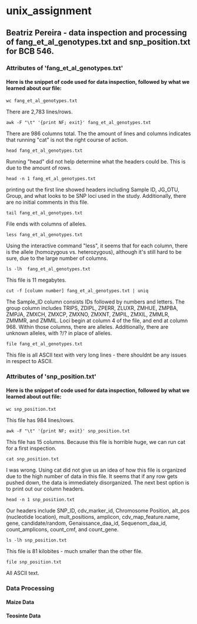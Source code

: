 # unix_assignment
## Beatriz Pereira - data inspection and processing of fang_et_al_genotypes.txt and snp_position.txt for BCB 546. 
### Attributes of 'fang_et_al_genotypes.txt' 
#### Here is the snippet of code used for data inspection, followed by what we learned about our file: 
```
wc fang_et_al_genotypes.txt
```
There are 2,783 lines/rows. 
```
awk -F "\t" '{print NF; exit}' fang_et_al_genotypes.txt
```
There are 986 columns total. 
The the amount of lines and columns indicates that running "cat" is not the right course of action. 
```
head fang_et_al_genotypes.txt
```
Running "head" did not help determine what the headers could be. This is due to the amount of rows. 
```
head -n 1 fang_et_al_genotypes.txt
```
printing out the first line showed headers including Sample ID, JG_OTU, Group, and what looks to be SNP loci used in the study. Additionally, there are no initial comments in this file. 
```
tail fang_et_al_genotypes.txt
```
File ends with columns of alleles. 
```
less fang_et_al_genotypes.txt
```
Using the interactive command "less", it seems that for each column, there is the allele (homozygous vs. heterozygous), although it's still hard to be sure, due to the large number of columns.
```
ls -lh  fang_et_al_genotypes.txt 
```
This file is 11 megabytes. 
```
cut -f [column number] fang_et_al_genotypes.txt | uniq
```
The Sample_ID column consists IDs followed by numbers and letters. The group column includes TRIPS, ZDIPL, ZPERR, ZLUXR, ZMHUE, ZMPBA, ZMPJA, ZMXCH, ZMXCP, ZMXNO, ZMXNT, ZMPIL, ZMXIL, ZMMLR, ZMMMR, and ZMMIL. Loci begin at column 4 of the file, and end at column 968. Within those columns, there are alleles. Additionally, there are unknown alleles, with ?/? in place of alleles. 
```
file fang_et_al_genotypes.txt
```
This file is all ASCII text with very long lines - there shouldnt be any issues in respect to ASCII. 

### Attributes of 'snp_position.txt' 
#### Here is the snippet of code used for data inspection, followed by what we learned about out file: 
```
wc snp_position.txt
```
This file has 984 lines/rows.
```
awk -F "\t" '{print NF; exit}' snp_position.txt
```
This file has 15 columns. 
Because this file is horrible huge, we can run cat for a first inspection. 
```
cat snp_position.txt 
```
I was wrong. Using cat did not give us an idea of how this file is organized due to the high number of data in this file. It seems that if any row gets pushed down, the data is immediately disorganized. The next best option is to print out our column headers. 
```
head -n 1 snp_position.txt
```
Our headers include SNP_ID, cdv_marker_id, Chromosome	Position, alt_pos (nucleotide location), mult_positions, amplicon,	cdv_map_feature.name,	gene,	candidate/random,	Genaissance_daa_id,	Sequenom_daa_id,	count_amplicons,	count_cmf, and	count_gene. 
```
ls -lh snp_position.txt 
```
This file is 81 kilobites - much smaller than the other file. 
```
file snp_position.txt
```
All ASCII text. 
### Data Processing
#### Maize Data

#### Teosinte Data
